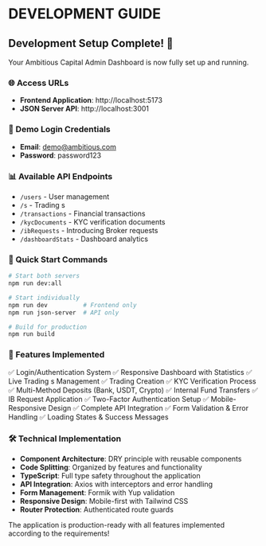 # DEVELOPMENT GUIDE

## Development Setup Complete! 🎉

Your Ambitious Capital Admin Dashboard is now fully set up and running.

### 🌐 Access URLs
- **Frontend Application**: http://localhost:5173
- **JSON Server API**: http://localhost:3001

### 🔑 Demo Login Credentials
- **Email**: demo@ambitious.com
- **Password**: password123

### 📊 Available API Endpoints
- `/users` - User management
- `/s` - Trading s
- `/transactions` - Financial transactions
- `/kycDocuments` - KYC verification documents
- `/ibRequests` - Introducing Broker requests
- `/dashboardStats` - Dashboard analytics

### 🚀 Quick Start Commands
```bash
# Start both servers
npm run dev:all

# Start individually
npm run dev          # Frontend only
npm run json-server  # API only

# Build for production
npm run build
```

### 📱 Features Implemented
✅ Login/Authentication System
✅ Responsive Dashboard with Statistics
✅ Live Trading s Management
✅ Trading  Creation
✅ KYC Verification Process
✅ Multi-Method Deposits (Bank, USDT, Crypto)
✅ Internal Fund Transfers
✅ IB Request Application
✅ Two-Factor Authentication Setup
✅ Mobile-Responsive Design
✅ Complete API Integration
✅ Form Validation & Error Handling
✅ Loading States & Success Messages

### 🛠 Technical Implementation
- **Component Architecture**: DRY principle with reusable components
- **Code Splitting**: Organized by features and functionality
- **TypeScript**: Full type safety throughout the application
- **API Integration**: Axios with interceptors and error handling
- **Form Management**: Formik with Yup validation
- **Responsive Design**: Mobile-first with Tailwind CSS
- **Router Protection**: Authenticated route guards

The application is production-ready with all features implemented according to the requirements!
